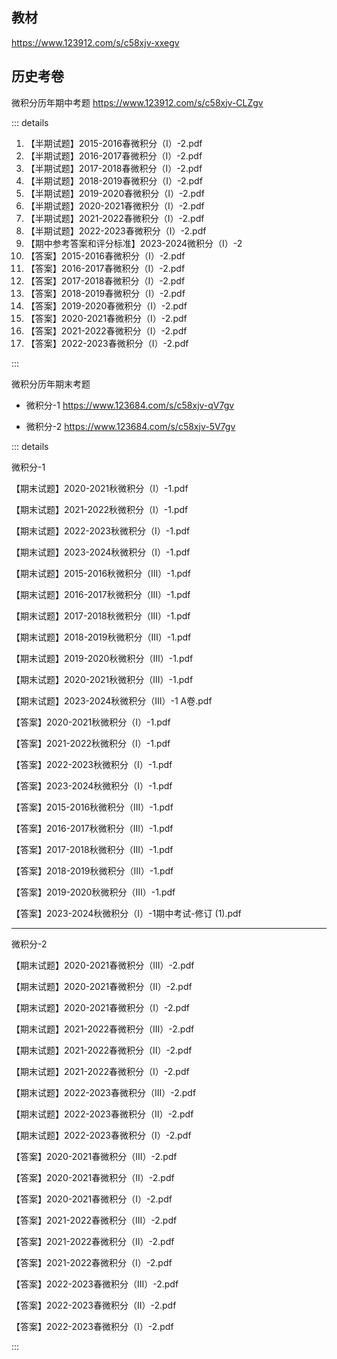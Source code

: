 ## 教材

https://www.123912.com/s/c58xjv-xxegv

## 历史考卷

微积分历年期中考题 https://www.123912.com/s/c58xjv-CLZgv

::: details

1. 【半期试题】2015-2016春微积分（I）-2.pdf
2. 【半期试题】2016-2017春微积分（I）-2.pdf
3. 【半期试题】2017-2018春微积分（I）-2.pdf
4. 【半期试题】2018-2019春微积分（I）-2.pdf
5. 【半期试题】2019-2020春微积分（I）-2.pdf
6. 【半期试题】2020-2021春微积分（I）-2.pdf
7. 【半期试题】2021-2022春微积分（I）-2.pdf
8. 【半期试题】2022-2023春微积分（I）-2.pdf
9. 【期中参考答案和评分标准】2023-2024微积分（I）-2
10. 【答案】2015-2016春微积分（I）-2.pdf
11. 【答案】2016-2017春微积分（I）-2.pdf
12. 【答案】2017-2018春微积分（I）-2.pdf
13. 【答案】2018-2019春微积分（I）-2.pdf
14. 【答案】2019-2020春微积分（I）-2.pdf
15. 【答案】2020-2021春微积分（I）-2.pdf
16. 【答案】2021-2022春微积分（I）-2.pdf
17. 【答案】2022-2023春微积分（I）-2.pdf

:::

微积分历年期末考题

- 微积分-1 https://www.123684.com/s/c58xjv-qV7gv

- 微积分-2 https://www.123684.com/s/c58xjv-5V7gv

::: details

微积分-1

【期末试题】2020-2021秋微积分（I）-1.pdf

【期末试题】2021-2022秋微积分（I）-1.pdf

【期末试题】2022-2023秋微积分（I）-1.pdf

【期末试题】2023-2024秋微积分（I）-1.pdf

【期末试题】2015-2016秋微积分（III）-1.pdf

【期末试题】2016-2017秋微积分（III）-1.pdf

【期末试题】2017-2018秋微积分（III）-1.pdf

【期末试题】2018-2019秋微积分（III）-1.pdf

【期末试题】2019-2020秋微积分（III）-1.pdf

【期末试题】2020-2021秋微积分（III）-1.pdf

【期末试题】2023-2024秋微积分（III）-1 A卷.pdf

【答案】2020-2021秋微积分（I）-1.pdf

【答案】2021-2022秋微积分（I）-1.pdf

【答案】2022-2023秋微积分（I）-1.pdf

【答案】2023-2024秋微积分（I）-1.pdf

【答案】2015-2016秋微积分（III）-1.pdf

【答案】2016-2017秋微积分（III）-1.pdf

【答案】2017-2018秋微积分（III）-1.pdf

【答案】2018-2019秋微积分（III）-1.pdf

【答案】2019-2020秋微积分（III）-1.pdf

【答案】2023-2024秋微积分（I）-1期中考试-修订 (1).pdf

---

微积分-2

【期末试题】2020-2021春微积分（III）-2.pdf

【期末试题】2020-2021春微积分（II）-2.pdf

【期末试题】2020-2021春微积分（I）-2.pdf

【期末试题】2021-2022春微积分（III）-2.pdf

【期末试题】2021-2022春微积分（II）-2.pdf

【期末试题】2021-2022春微积分（I）-2.pdf

【期末试题】2022-2023春微积分（III）-2.pdf

【期末试题】2022-2023春微积分（II）-2.pdf

【期末试题】2022-2023春微积分（I）-2.pdf

【答案】2020-2021春微积分（III）-2.pdf

【答案】2020-2021春微积分（II）-2.pdf

【答案】2020-2021春微积分（I）-2.pdf

【答案】2021-2022春微积分（III）-2.pdf

【答案】2021-2022春微积分（II）-2.pdf

【答案】2021-2022春微积分（I）-2.pdf

【答案】2022-2023春微积分（III）-2.pdf

【答案】2022-2023春微积分（II）-2.pdf

【答案】2022-2023春微积分（I）-2.pdf

:::